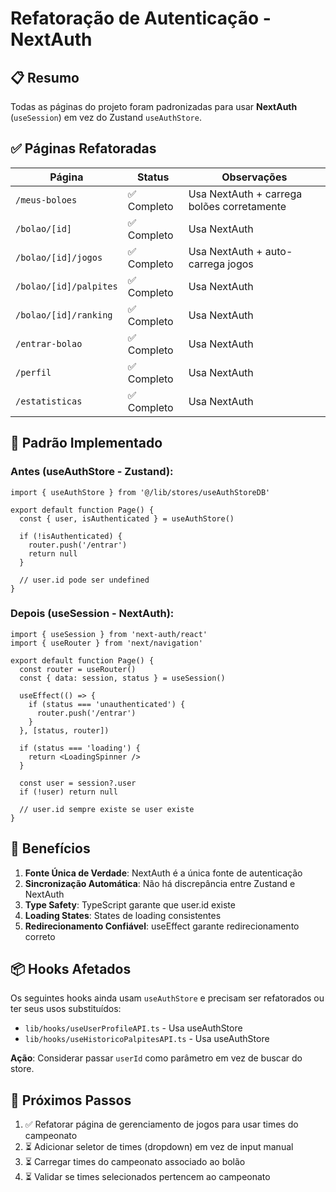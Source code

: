 # Refatoração de Autenticação - NextAuth

## 📋 Resumo

Todas as páginas do projeto foram padronizadas para usar **NextAuth** (`useSession`) em vez do Zustand `useAuthStore`.

## ✅ Páginas Refatoradas

| Página | Status | Observações |
|--------|--------|-------------|
| `/meus-boloes` | ✅ Completo | Usa NextAuth + carrega bolões corretamente |
| `/bolao/[id]` | ✅ Completo | Usa NextAuth |
| `/bolao/[id]/jogos` | ✅ Completo | Usa NextAuth + auto-carrega jogos |
| `/bolao/[id]/palpites` | ✅ Completo | Usa NextAuth |
| `/bolao/[id]/ranking` | ✅ Completo | Usa NextAuth |
| `/entrar-bolao` | ✅ Completo | Usa NextAuth |
| `/perfil` | ✅ Completo | Usa NextAuth |
| `/estatisticas` | ✅ Completo | Usa NextAuth |

## 🔄 Padrão Implementado

### Antes (useAuthStore - Zustand):
```tsx
import { useAuthStore } from '@/lib/stores/useAuthStoreDB'

export default function Page() {
  const { user, isAuthenticated } = useAuthStore()
  
  if (!isAuthenticated) {
    router.push('/entrar')
    return null
  }
  
  // user.id pode ser undefined
}
```

### Depois (useSession - NextAuth):
```tsx
import { useSession } from 'next-auth/react'
import { useRouter } from 'next/navigation'

export default function Page() {
  const router = useRouter()
  const { data: session, status } = useSession()
  
  useEffect(() => {
    if (status === 'unauthenticated') {
      router.push('/entrar')
    }
  }, [status, router])
  
  if (status === 'loading') {
    return <LoadingSpinner />
  }
  
  const user = session?.user
  if (!user) return null
  
  // user.id sempre existe se user existe
}
```

## 🎯 Benefícios

1. **Fonte Única de Verdade**: NextAuth é a única fonte de autenticação
2. **Sincronização Automática**: Não há discrepância entre Zustand e NextAuth
3. **Type Safety**: TypeScript garante que user.id existe
4. **Loading States**: States de loading consistentes
5. **Redirecionamento Confiável**: useEffect garante redirecionamento correto

## 📦 Hooks Afetados

Os seguintes hooks ainda usam `useAuthStore` e precisam ser refatorados ou ter seus usos substituídos:

- `lib/hooks/useUserProfileAPI.ts` - Usa useAuthStore
- `lib/hooks/useHistoricoPalpitesAPI.ts` - Usa useAuthStore

**Ação**: Considerar passar `userId` como parâmetro em vez de buscar do store.

## 🚀 Próximos Passos

1. ✅ Refatorar página de gerenciamento de jogos para usar times do campeonato
2. ⏳ Adicionar seletor de times (dropdown) em vez de input manual
3. ⏳ Carregar times do campeonato associado ao bolão
4. ⏳ Validar se times selecionados pertencem ao campeonato
